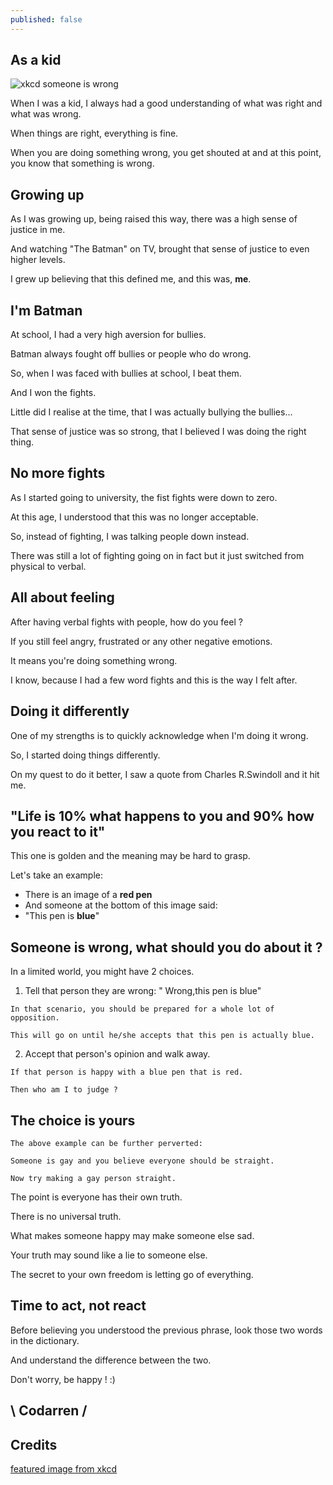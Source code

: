```yaml
---
published: false
---
```

## As a kid
![xkcd someone is wrong](https://github.com/codarrenvelvindron/codarrenvelvindron.github.io/raw/master/images/duty_calls.png)

When I was a kid, I always had a good understanding of what was right and what was wrong.

When things are right, everything is fine.

When you are doing something wrong, you get shouted at and at this point, you know that something is wrong.

## Growing up
As I was growing up, being raised this way, there was a high sense of justice in me.

And watching "The Batman" on TV, brought that sense of justice to even higher levels.

I grew up believing that this defined me, and this was, **me**.


## I'm Batman
At school, I had a very high aversion for bullies.

Batman always fought off bullies or people who do wrong.

So, when I was faced with bullies at school, I beat them.

And I won the fights.

Little did I realise at the time, that I was actually bullying the bullies...

That sense of justice was so strong, that I believed I was doing the right thing.

## No more fights
As I started going to university, the fist fights were down to zero.

At this age, I understood that this was no longer acceptable.

So, instead of fighting, I was talking people down instead.

There was still a lot of fighting going on in fact but it just switched from physical to verbal.


## All about feeling
After having verbal fights with people, how do you feel ?

If you still feel angry, frustrated or any other negative emotions.

It means you're doing something wrong.

I know, because I had a few word fights and this is the way I felt after.


## Doing it differently
One of my strengths is to quickly acknowledge when I'm doing it wrong.

So, I started doing things differently.

On my quest to do it better, I saw a quote from Charles R.Swindoll and it hit me.


## "Life is 10%  what happens to you and 90% how you react to it"
This one is golden and the meaning may be hard to grasp.

Let's take an example:
- There is an image of a **red pen**
- And someone at the bottom of this image said:
- "This pen is **blue**"

## Someone is wrong, what should you do about it ?
In a limited world, you might have 2 choices.
1. Tell that person they are wrong: " Wrong,this pen is blue"

```
In that scenario, you should be prepared for a whole lot of opposition.

This will go on until he/she accepts that this pen is actually blue.
```

2. Accept that person's opinion and walk away.

```
If that person is happy with a blue pen that is red.

Then who am I to judge ?
```

## The choice is yours
```
The above example can be further perverted:

Someone is gay and you believe everyone should be straight.

Now try making a gay person straight.
```

The point is everyone has their own truth.

There is no universal truth.

What makes someone happy may make someone else sad.

Your truth may sound like a lie to someone else.

The secret to your own freedom is letting go of everything.

## Time to act, not react
Before believing you understood the previous phrase, look those two words in the dictionary.

And understand the difference between the two.

Don't worry, be happy ! :)


## \ Codarren /

## Credits
[featured image from xkcd](https://imgs.xkcd.com/comics/duty_calls.png)